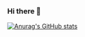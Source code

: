 ### Hi there 👋


[![Anurag's GitHub stats](https://github-readme-stats.vercel.app/api?username=oghahroodi)](https://github.com/anuraghazra/github-readme-stats)


